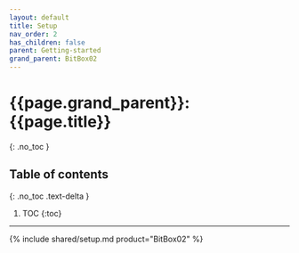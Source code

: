 ```yaml
---
layout: default
title: Setup
nav_order: 2
has_children: false
parent: Getting-started
grand_parent: BitBox02
---
```


# {{page.grand_parent}}: {{page.title}}
{: .no_toc }

## Table of contents
{: .no_toc .text-delta }

1. TOC
{:toc}

---

{% include shared/setup.md product="BitBox02" %}
